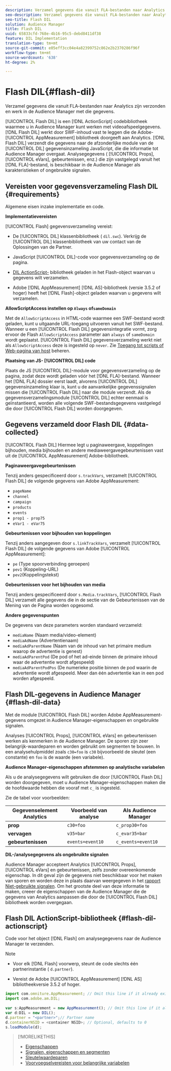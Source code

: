 ```yaml
---
description: Verzamel gegevens die vanuit FLA-bestanden naar Analytics zijn verzonden en werk in de Audience Manager met die gegevens.
seo-description: Verzamel gegevens die vanuit FLA-bestanden naar Analytics zijn verzonden en werk in de Audience Manager met die gegevens.
seo-title: Flash DIL
solution: Audience Manager
title: Flash DIL
uuid: 65833cfd-768e-4b16-95c5-debd8411df38
feature: DIL Implementation
translation-type: tm+mt
source-git-commit: e05eff3cc04e4a82399752c862e2b2370286f96f
workflow-type: tm+mt
source-wordcount: '638'
ht-degree: 2%

---
```



# Flash DIL{#flash-dil}

Verzamel gegevens die vanuit FLA-bestanden naar Analytics zijn verzonden en werk in de Audience Manager met die gegevens.

<!-- 

c_flash_dil_toc.xml

 -->

[!UICONTROL Flash DIL] is een  [!DNL ActionScript] codebibliotheek waarmee u in Audience Manager kunt werken met videoafspeelgegevens. [!DNL Flash DIL] werkt door SWF-inhoud vast te leggen die de Adobe- [!UICONTROL AppMeasurement] bibliotheek doorgeeft aan Analytics. [!DNL Flash DIL] verzendt die gegevens naar de afzonderlijke module van de  [!UICONTROL DIL] gegevensinzameling JavaScript, die die informatie tot Audience Manager overgaat. Analysegegevens ( [!UICONTROL Props], [!UICONTROL eVars], gebeurtenissen, enz.) die zijn vastgelegd vanuit het [!DNL FLA]-bestand, is beschikbaar in de Audience Manager als karakteristieken of ongebruikte signalen.

## Vereisten voor gegevensverzameling Flash DIL {#requirements}

Algemene eisen inzake implementatie en code.

<!-- 

c_flash_dil_intro.xml

 -->

**Implementatievereisten**

[!UICONTROL Flash] gegevensverzameling vereist:

* De [!UICONTROL DIL] klassenbibliotheek ( `dil.swc`). Verkrijg de [!UICONTROL DIL] klassenbibliotheek van uw contact van de Oplossingen van de Partner.

* JavaScript [!UICONTROL DIL]-code voor gegevensverzameling op de pagina.
* [DIL ActionScript-](../dil/dil-flash.md#flash-dil-actionscript) bibliotheek geladen in het Flash-object waarvan u gegevens wilt verzamelen.
* Adobe [!DNL AppMeasurement] [!DNL AS]-bibliotheek (versie 3.5.2 of hoger) heeft het [!DNL Flash]-object geladen waarvan u gegevens wilt verzamelen.

**AllowScriptAccess instellen op  `Always` of`sameDomain`**

Met de `AllowScriptAccess` in HTML-code waarmee een SWF-bestand wordt geladen, kunt u uitgaande URL-toegang uitvoeren vanuit het SWF-bestand. Wanneer u een [!UICONTROL Flash DIL] gegevensintegratie vormt, zorg ervoor de Flash `AllowScriptAccess` parameter aan `always` of `sameDomain` wordt geplaatst. [!UICONTROL Flash DIL] gegevensverzameling werkt niet als  `AllowScriptAccess` deze is ingesteld op  `never`. Zie [Toegang tot scripts of Web-pagina van host](https://helpx.adobe.com/flash/kb/control-access-scripts-host-web.html) beheren.

**Plaatsing van JS- [!UICONTROL DIL] code**

Plaats de JS [!UICONTROL DIL]-module voor gegevensverzameling op de pagina, zodat deze wordt geladen vóór het [!DNL FLA]-bestand. Wanneer het [!DNL FLA] dossier eerst laadt, alvorens [!UICONTROL DIL] gegevensinzameling klaar is, kunt u de aanvankelijke gegevenssignalen missen die [!UICONTROL Flash DIL] naar die module verzendt. Als de gegevensverzamelingsmodule [!UICONTROL DIL] echter eenmaal is geïnstantieerd, worden alle volgende SWF-bestandsgegevens vastgelegd die door [!UICONTROL Flash DIL] worden doorgegeven.

## Gegevens verzameld door Flash DIL {#data-collected}

[!UICONTROL Flash DIL] Hiermee legt u paginaweergave, koppelingen bijhouden, media bijhouden en andere mediaweergavegebeurtenissen vast uit de  [!UICONTROL AppMeasurement] Adobe-bibliotheek.

<!-- 

r_flash_dil_data_collected.xml

 -->

**Paginaweergavegebeurtenissen**

Tenzij anders gespecificeerd door `s.trackVars`, verzamelt [!UICONTROL Flash DIL] de volgende gegevens van Adobe AppMeasurement:

* `pageName`
* `channel`
* `campaign`
* `products`
* `events`
* `prop1 - prop75`
* `eVar1 - eVar75`

**Gebeurtenissen voor bijhouden van koppelingen**

Tenzij anders aangegeven door `s.linkTrackVars`, verzamelt [!UICONTROL Flash DIL] de volgende gegevens van Adobe [!UICONTROL AppMeasurement]:

* `pe` (Type spoorverbinding geroepen)
* `pev1` (Koppeling-URL)
* `pev2`(Koppelingstekst)

**Gebeurtenissen voor het bijhouden van media**

Tenzij anders gespecificeerd door `s.Media.trackVars`, [!UICONTROL Flash DIL] verzamelt alle gegevens die in de sectie van de Gebeurtenissen van de Mening van de Pagina worden opgesomd.

**Andere gegevenspunten**

De gegevens van deze parameters worden standaard verzameld:

* `mediaName` (Naam media/video-element)
* `mediaAdName` (Advertentienaam)
* `mediaAdParentName` (Naam van de inhoud van het primaire medium waarop de advertentie is genest)
* `mediaAdParentPod` (De pod of het ad-einde binnen de primaire inhoud waar de advertentie wordt afgespeeld)
* `mediaAdParentPodPos` (De numerieke positie binnen de pod waarin de advertentie wordt afgespeeld. Meer dan één advertentie kan in een pod worden afgespeeld.

## Flash DIL-gegevens in Audience Manager {#flash-dil-data}

Met de module [!UICONTROL Flash DIL] worden Adobe AppMeasurement-gegevens omgezet in Audience Manager-eigenschappen en ongebruikte signalen.

<!-- 

c_flash_dil_in_aam.xml

 -->

Analyses [!UICONTROL Props], [!UICONTROL eVars] en gebeurtenissen werken als kenmerken in de Audience Manager. De sporen zijn zeer belangrijk-waardeparen en worden gebruikt om segmenten te bouwen. In een analysehulpmiddel zoals `c30=foo` is `c30` bijvoorbeeld de sleutel (een constante) en `foo` is de waarde (een variabele).

**Audience Manager-eigenschappen afstemmen op analytische variabelen**

Als u de analysegegevens wilt gebruiken die door [!UICONTROL Flash DIL] worden doorgegeven, moet u Audience Manager-eigenschappen maken die de hoofdwaarde hebben die vooraf met `c_` is ingesteld.

Zie de tabel voor voorbeelden:

| Gegevenselement Analytics | Voorbeeld van analyse | Als Audience Manager |
|---|---|---|
| **prop** | `c30=foo` | `c_prop30=foo` |
| **vervagen** | `v35=bar` | `c_evar35=bar` |
| **gebeurtenissen** | `events=event10` | `c_events=event10` |

**DIL-/analysegegevens als ongebruikte signalen**

Audience Manager accepteert Analytics [!UICONTROL Props], [!UICONTROL eVars] en gebeurtenissen, zelfs zonder overeenkomende eigenschap. In dit geval zijn de gegevens niet beschikbaar voor het maken van sporen en worden deze in plaats daarvan weergegeven in het [rapport Niet-gebruikte signalen](../reporting/dynamic-reports/unused-signals.md). Om het grootste deel van deze informatie te maken, creeer de eigenschappen van de Audience Manager die de gegevens van Analytics aanpassen die door de [!UICONTROL Flash DIL] bibliotheek worden overgegaan.

## Flash DIL ActionScript-bibliotheek {#flash-dil-actionscript}

Code voor het object [!DNL Flash] om analysegegevens naar de Audience Manager te verzenden.

<!-- 

r_flash_dil_actionscript.xml

 -->

>[!NOTE]
>
>* Voor elk [!DNL Flash] voorwerp, steunt de code slechts één partnerinstantie ( `d.partner`).
   >
   >
* Vereist de Adobe [!UICONTROL AppMeasurement] [!DNL AS] bibliotheekversie 3.5.2 of hoger.


```js
import com.omniture.AppMeasurement; // Omit this line if it already exists in the code 
import com.adobe.am.DIL; 
  
var s:AppMeasurement = new AppMeasurement(); // Omit this line if it already exists in the code 
var d:DIL = new DIL(); 
d.partner = "<partner>";// Partner name 
d.containerNSID = <container NSID>; // Optional, defaults to 0 
s.loadModule(d);
```

>[!MORELIKETHIS]
>
>* [Eigenschappen ](../features/traits/trait-details-page.md)
>* [Signalen, eigenschappen en segmenten](../reference/signal-trait-segment.md)
>* [Sleutelwaardeparen](../reference/key-value-pairs-explained.md)
>* [Voorvoegselvereisten voor belangrijke variabelen](../features/traits/trait-variable-prefixes.md)

